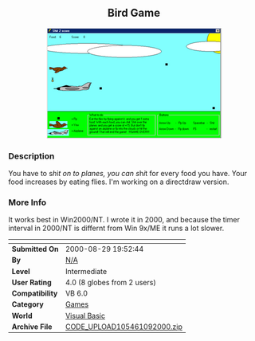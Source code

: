 ﻿<div align="center">

## Bird Game

<img src="PIC200010101644161653.jpg">
</div>

### Description

You have to s*h*i*t on to planes, you can s*h*i*t for every food you have. Your food increases by eating flies. I'm working on a directdraw version.
 
### More Info
 
It works best in Win2000/NT. I wrote it in 2000, and because the timer interval in 2000/NT is differnt from Win 9x/ME it runs a lot slower.


<span>             |<span>
---                |---
**Submitted On**   |2000-08-29 19:52:44
**By**             |[N/A](https://github.com/Planet-Source-Code/PSCIndex/blob/master/ByAuthor/empty.md)
**Level**          |Intermediate
**User Rating**    |4.0 (8 globes from 2 users)
**Compatibility**  |VB 6\.0
**Category**       |[Games](https://github.com/Planet-Source-Code/PSCIndex/blob/master/ByCategory/games__1-38.md)
**World**          |[Visual Basic](https://github.com/Planet-Source-Code/PSCIndex/blob/master/ByWorld/visual-basic.md)
**Archive File**   |[CODE\_UPLOAD105461092000\.zip](https://github.com/Planet-Source-Code/bird-game__1-11970/archive/master.zip)








